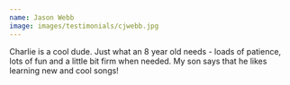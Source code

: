 ```yaml
---
name: Jason Webb
image: images/testimonials/cjwebb.jpg
---
```


Charlie is a cool dude. Just what an 8 year old needs - loads of patience, lots of fun and a little bit firm when needed. My son says that he likes learning new and cool songs!
